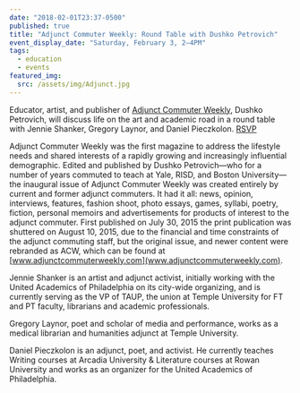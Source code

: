 ```yaml
---
date: "2018-02-01T23:37-0500"
published: true
title: "Adjunct Commuter Weekly: Round Table with Dushko Petrovich"
event_display_date: "Saturday, February 3, 2–4PM"
tags:
  - education
  - events
featured_img:
  src: /assets/img/Adjunct.jpg
---
```


Educator, artist, and publisher of [Adjunct Commuter Weekly](https://adjunctcommuterweekly.com/), Dushko Petrovich, will discuss life on the art and academic road in a round table with Jennie Shanker, Gregory Laynor, and Daniel Pieczkolon. [RSVP](https://www.facebook.com/events/181343182466723/)

Adjunct Commuter Weekly was the first magazine to address the lifestyle needs and shared interests of a rapidly growing and increasingly influential demographic. Edited and published by Dushko Petrovich—who for a number of years commuted to teach at Yale, RISD, and Boston University—the inaugural issue of Adjunct Commuter Weekly was created entirely by current and former adjunct commuters. It had it all: news, opinion, interviews, features, fashion shoot, photo essays, games, syllabi, poetry, fiction, personal memoirs and advertisements for products of interest to the adjunct commuter. First published on July 30, 2015 the print publication was shuttered on August 10, 2015, due to the financial and time constraints of the adjunct commuting staff, but the original issue, and newer content were rebranded as ACW, which can be found at [www.adjunctcommuterweekly.com](www.adjunctcommuterweekly.com).

Jennie Shanker is an artist and adjunct activist, initially working with the United Academics of Philadelphia on its city-wide organizing, and is currently serving as the VP of TAUP, the union at Temple University for FT and PT faculty, librarians and academic professionals.

Gregory Laynor, poet and scholar of media and performance, works as a medical librarian and humanities adjunct at Temple University.

Daniel Pieczkolon is an adjunct, poet, and activist. He currently teaches Writing courses at Arcadia University & Literature courses at Rowan University and works as an organizer for the United Academics of Philadelphia.
